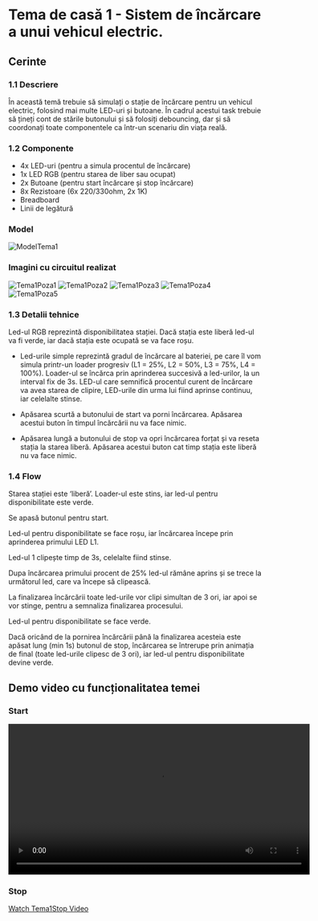 # Tema de casă 1 - ⁠Sistem de încărcare a unui vehicul electric. #

## Cerinte ##

### 1.1 Descriere ###
În această temă trebuie să simulați o stație de încărcare pentru un vehicul electric, folosind mai multe LED-uri și butoane. În cadrul acestui task trebuie să țineți cont de stările butonului și să folosiți debouncing, dar și să coordonați toate componentele ca într-un scenariu din viața reală.

### 1.2 Componente ###
- 4x LED-uri (pentru a simula procentul de încărcare)
- 1x LED RGB (pentru starea de liber sau ocupat)
- 2x Butoane (pentru start încărcare și stop încărcare)
- 8x Rezistoare (6x 220/330ohm, 2x 1K)
- Breadboard
- Linii de legătură

### Model ###
![ModelTema1](Imagini/ModelTema1.png)

### Imagini cu circuitul realizat ###

![Tema1Poza1](Imagini/Tema1Poza1.jpg)
![Tema1Poza2](Imagini/Tema1Poza2.jpg)
![Tema1Poza3](Imagini/Tema1Poza3.jpg)
![Tema1Poza4](Imagini/Tema1Poza4.jpg)
![Tema1Poza5](Imagini/Tema1Poza5.jpg)

### 1.3 Detalii tehnice ###
 Led-ul RGB reprezintă disponibilitatea stației. Dacă stația este liberă led-ul va fi verde, iar dacă stația este ocupată se va face roșu.

- Led-urile simple reprezintă gradul de încărcare al bateriei, pe care îl vom simula printr-un loader progresiv (L1 = 25%, L2 = 50%, L3 = 75%, L4 = 100%). Loader-ul se încărca prin aprinderea succesivă a led-urilor, la un interval fix de 3s. LED-ul care semnifică procentul curent de încărcare va avea starea de clipire, LED-urile din urma lui fiind aprinse continuu, iar celelalte stinse.

- Apăsarea scurtă a butonului de start va porni încărcarea. Apăsarea acestui buton în timpul încărcării nu va face nimic.

- Apăsarea lungă a butonului de stop va opri încărcarea forțat și va reseta stația la starea liberă. Apăsarea acestui buton cat timp stația este liberă nu va face nimic.

### 1.4 Flow ###
Starea stației este ‘liberă’. Loader-ul este stins, iar led-ul pentru disponibilitate este verde.

Se apasă butonul pentru start.

Led-ul pentru disponibilitate se face roșu, iar încărcarea începe prin aprinderea primului LED L1.

Led-ul 1 clipește timp de 3s, celelalte fiind stinse.

Dupa încărcarea primului procent de 25% led-ul rămâne aprins și se trece la următorul led, care va începe să clipească.

La finalizarea încărcării toate led-urile vor clipi simultan de 3 ori, iar apoi se vor stinge, pentru a semnaliza finalizarea procesului.

Led-ul pentru disponibilitate se face verde.

Dacă oricând de la pornirea încărcării până la finalizarea acesteia este apăsat lung (min 1s) butonul de stop, încărcarea se întrerupe prin animația de final (toate led-urile clipesc de 3 ori), iar led-ul pentru disponibilitate devine verde.

## Demo video cu funcționalitatea temei ##

### Start ###
<video width="600" controls>
  <source src="https://user-images.githubusercontent.com/6877923/115474571-03c75800-a23e-11eb-8096-8973aad5fa9f.mp4" type="video/mp4">
  Your browser does not support the video tag.
</video>


### Stop ###

[Watch Tema1Stop Video](Video/Tema1Stop.mp4)
